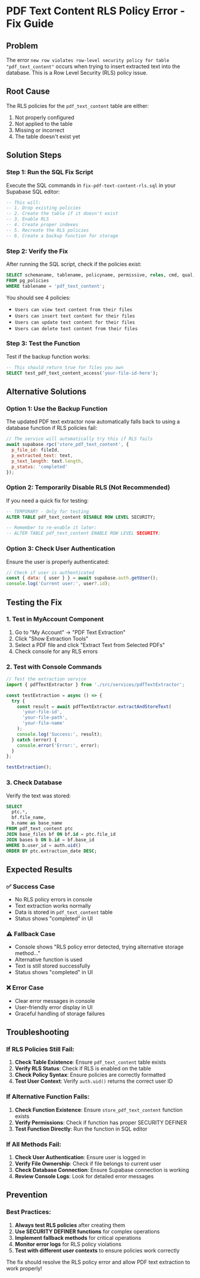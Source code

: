 # PDF Text Content RLS Policy Error - Fix Guide

## Problem
The error `new row violates row-level security policy for table "pdf_text_content"` occurs when trying to insert extracted text into the database. This is a Row Level Security (RLS) policy issue.

## Root Cause
The RLS policies for the `pdf_text_content` table are either:
1. Not properly configured
2. Not applied to the table
3. Missing or incorrect
4. The table doesn't exist yet

## Solution Steps

### Step 1: Run the SQL Fix Script
Execute the SQL commands in `fix-pdf-text-content-rls.sql` in your Supabase SQL editor:

```sql
-- This will:
-- 1. Drop existing policies
-- 2. Create the table if it doesn't exist
-- 3. Enable RLS
-- 4. Create proper indexes
-- 5. Recreate the RLS policies
-- 6. Create a backup function for storage
```

### Step 2: Verify the Fix
After running the SQL script, check if the policies exist:

```sql
SELECT schemaname, tablename, policyname, permissive, roles, cmd, qual, with_check
FROM pg_policies 
WHERE tablename = 'pdf_text_content';
```

You should see 4 policies:
- `Users can view text content from their files`
- `Users can insert text content for their files`
- `Users can update text content for their files`
- `Users can delete text content from their files`

### Step 3: Test the Function
Test if the backup function works:

```sql
-- This should return true for files you own
SELECT test_pdf_text_content_access('your-file-id-here');
```

## Alternative Solutions

### Option 1: Use the Backup Function
The updated PDF text extractor now automatically falls back to using a database function if RLS policies fail:

```javascript
// The service will automatically try this if RLS fails
await supabase.rpc('store_pdf_text_content', {
  p_file_id: fileId,
  p_extracted_text: text,
  p_text_length: text.length,
  p_status: 'completed'
});
```

### Option 2: Temporarily Disable RLS (Not Recommended)
If you need a quick fix for testing:

```sql
-- TEMPORARY - Only for testing
ALTER TABLE pdf_text_content DISABLE ROW LEVEL SECURITY;

-- Remember to re-enable it later:
-- ALTER TABLE pdf_text_content ENABLE ROW LEVEL SECURITY;
```

### Option 3: Check User Authentication
Ensure the user is properly authenticated:

```javascript
// Check if user is authenticated
const { data: { user } } = await supabase.auth.getUser();
console.log('Current user:', user?.id);
```

## Testing the Fix

### 1. Test in MyAccount Component
1. Go to "My Account" → "PDF Text Extraction"
2. Click "Show Extraction Tools"
3. Select a PDF file and click "Extract Text from Selected PDFs"
4. Check console for any RLS errors

### 2. Test with Console Commands
```javascript
// Test the extraction service
import { pdfTextExtractor } from './src/services/pdfTextExtractor';

const testExtraction = async () => {
  try {
    const result = await pdfTextExtractor.extractAndStoreText(
      'your-file-id',
      'your-file-path',
      'your-file-name'
    );
    console.log('Success:', result);
  } catch (error) {
    console.error('Error:', error);
  }
};

testExtraction();
```

### 3. Check Database
Verify the text was stored:

```sql
SELECT 
  ptc.*,
  bf.file_name,
  b.name as base_name
FROM pdf_text_content ptc
JOIN base_files bf ON bf.id = ptc.file_id
JOIN bases b ON b.id = bf.base_id
WHERE b.user_id = auth.uid()
ORDER BY ptc.extraction_date DESC;
```

## Expected Results

### ✅ Success Case
- No RLS policy errors in console
- Text extraction works normally
- Data is stored in `pdf_text_content` table
- Status shows "completed" in UI

### ⚠️ Fallback Case
- Console shows "RLS policy error detected, trying alternative storage method..."
- Alternative function is used
- Text is still stored successfully
- Status shows "completed" in UI

### ❌ Error Case
- Clear error messages in console
- User-friendly error display in UI
- Graceful handling of storage failures

## Troubleshooting

### If RLS Policies Still Fail:
1. **Check Table Existence**: Ensure `pdf_text_content` table exists
2. **Verify RLS Status**: Check if RLS is enabled on the table
3. **Check Policy Syntax**: Ensure policies are correctly formatted
4. **Test User Context**: Verify `auth.uid()` returns the correct user ID

### If Alternative Function Fails:
1. **Check Function Existence**: Ensure `store_pdf_text_content` function exists
2. **Verify Permissions**: Check if function has proper SECURITY DEFINER
3. **Test Function Directly**: Run the function in SQL editor

### If All Methods Fail:
1. **Check User Authentication**: Ensure user is logged in
2. **Verify File Ownership**: Check if file belongs to current user
3. **Check Database Connection**: Ensure Supabase connection is working
4. **Review Console Logs**: Look for detailed error messages

## Prevention

### Best Practices:
1. **Always test RLS policies** after creating them
2. **Use SECURITY DEFINER functions** for complex operations
3. **Implement fallback methods** for critical operations
4. **Monitor error logs** for RLS policy violations
5. **Test with different user contexts** to ensure policies work correctly

The fix should resolve the RLS policy error and allow PDF text extraction to work properly!
